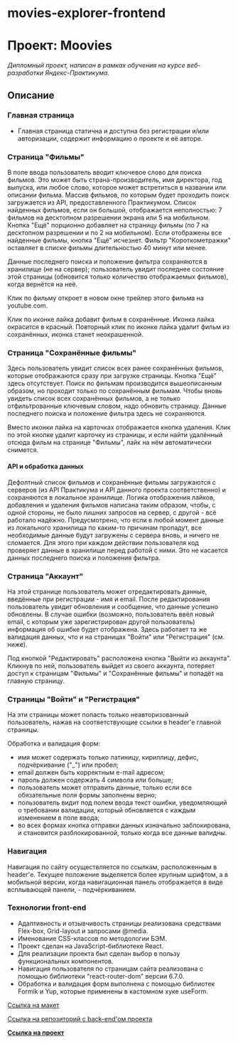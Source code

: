 # movies-explorer-frontend

# Проект: Moovies

_Дипломный проект, написан в рамках обучения на курсе веб-разработки Яндекс-Практикума._

## Описание

### Главная страница

- Главная страница статична и доступна без регистрации и/или авторизации, содержит информацию о проекте и её авторе.

### Страница "Фильмы"

В поле ввода пользователь вводит ключевое слово для поиска фильмов. Это может быть страна-производитель, имя директора, год выпуска, или любое слово, которое может встретиться в названии или описании фильма. Массив фильмов, по которым будет проходить поиск загружается из API, предоставленного Практикумом. Список найденных фильмов, если он большой, отображается неполностью: 7 фильмов на десктопном разрешении экрана или 5 на мобильном. Кнопка "Ещё" порционно добавляет на страницу фильмы (по 7 на десктопном разрешении и по 2 на мобильном). Если отображены все найденные фильмы, кнопка "Ещё" исчезнет.
Фильтр "Короткометражки" оставляет в списке фильмы длительностью 40 минут или менее.

Данные последнего поиска и положение фильтра сохраняются в хранилище (не на сервер); пользователь увидит последнее состояние этой страницы (обновится только количество отображаемых фильмов), когда вернётся на неё.

Клик по фильму откроет в новом окне трейлер этого фильма на youtube.com.

Клик по иконке лайка добавит фильм в сохранённые. Иконка лайка окрасится в красный.
Повторный клик по иконке лайка удалит фильм из сохранённых, иконка станет неокрашенной.

### Страница "Сохранённые фильмы"

Здесь пользователь увидит список всех ранее сохранённых фильмов, которые отображаются сразу при загрузке страницы. Кнопка "Ещё" здесь отсутствует. Поиск по фильмам производится вышеописанным образом, но проходит только по сохранённым фильмам. Чтобы вновь увидеть список всех сохранённых фильмов, а не только отфильтрованные ключевым словом, надо обновить страницу.
Данные последнего поиска и положение фильтра здесь не сохраняются.

Вместо иконки лайка на карточках отображается кнопка удаления. Клик по этой кнопке удалит карточку из страницы, и если найти удалённый отсюда фильм на странице "Фильмы", лайк на нём автоматически снимется.

#### API и обработка данных

Дефолтный список фильмов и сохранённые фильмы загружаются с серверов (из API Практикума и API данного проекта соответственно) и сохраняются в локальное хранилище. Логика отображения лайков, добавления и удаления фильмов написана таким образом, чтобы, с одной стороны, не было лишних запросов на сервер, с другой - всё работало надёжно. Предусмотрено, что если в любой момент данные из локального хранилища по каким-то причинам пропадут, все необходимые данные будут загружены с сервера вновь, и ничего не сломается. Для этого при каждом действии пользователя код проверяет данные в хранилище перед работой с ними. Это не касается данных последнего поиска и положения фильтра.

### Страница "Аккаунт"

На этой странице пользователь может отредактировать данные, введённые при регистрации - имя и email. После редактирования пользователь увидит обновления и сообщение, что
данные успешно обновлены. В случае ошибки (возможно, пользователь ввёл новый email, с которым уже зарегистрирован другой пользователь) информация об ошибке будет отображена. Здесь работает та же валидация данных, что и на страницах "Войти" или "Регистрация" (см. ниже).

Под кнопкой "Редактировать" расположена кнопка "Выйти из аккаунта". Кликнув по ней, пользователь выйдет из своего аккаунта, потеряет доступ к страницам "Фильмы" и "Сохранённые фильмы" и попадёт на главную страницу.

### Страницы "Войти" и "Регистрация"

На эти страницы может попасть только неавторизованный пользователь, нажав на соответствующие ссылки в header'е главной страницы.

Обработка и валидация форм:

- имя может содержать только латиницу, кириллицу, дефис, подчёркивание ("\_") или пробел;
- email должен быть корректным e-mail адресом;
- пароль должен содержать 4 символа или больше;
- пользователь может отправить данные, только если все обязательные поля формы заполнены верно;
- пользователь видит под полем ввода текст ошибки, уведомляющий о требовании валидации, который обновляется с каждым изменением в поле ввода;
- во всех формах кнопка отправки данных изначально заблокирована, и становится разблокированной, только когда все данные валидны.

### Навигация

Навигация по сайту осуществляется по ссылкам, расположенным в header'е. Текущее положение выделяется более крупным шрифтом, а в мобильной версии, когда навигационная панель отображается в виде всплывающей панели, - подчёркиванием.

### Технологии front-end

- Адаптивность и отзывчивость страницы реализована средствами Flex-box, Grid-layout и запросами @media.
- Именование CSS-классов по методологии БЭМ.
- Проект сделан на JavaScript-библиотеке React.
- Для реализации проекта был сделан выбор в пользу функциональных компонентов.
- Навигация пользователя по страницам сайта реализована с помощью библиотеки "react-router-dom" версии 6.7.0.
- Обработка и валидация форм выполнена с помощью библиотек Formik и Yup, которые применены в кастомном хуке useForm.

[Ссылка на макет](https://disk.yandex.ru/d/uPEApzlWCdSpFQ)

[Ссылка на репозиторий с back-end'ом проекта](https://github.com/Ivan1Vasilyev/movies-explorer-api)

**[Ссылка на проект](https://shaloban.students.nomoredomains.club/)**
